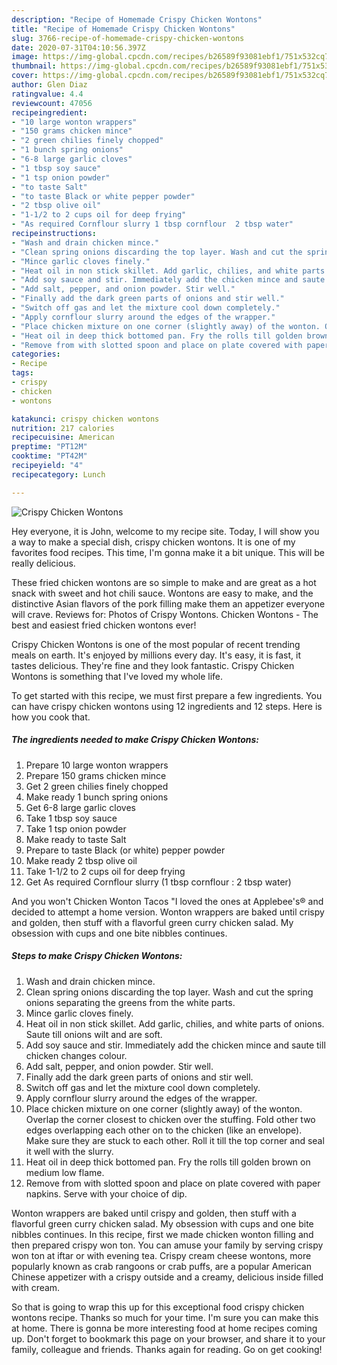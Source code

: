 ```yaml
---
description: "Recipe of Homemade Crispy Chicken Wontons"
title: "Recipe of Homemade Crispy Chicken Wontons"
slug: 3766-recipe-of-homemade-crispy-chicken-wontons
date: 2020-07-31T04:10:56.397Z
image: https://img-global.cpcdn.com/recipes/b26589f93081ebf1/751x532cq70/crispy-chicken-wontons-recipe-main-photo.jpg
thumbnail: https://img-global.cpcdn.com/recipes/b26589f93081ebf1/751x532cq70/crispy-chicken-wontons-recipe-main-photo.jpg
cover: https://img-global.cpcdn.com/recipes/b26589f93081ebf1/751x532cq70/crispy-chicken-wontons-recipe-main-photo.jpg
author: Glen Diaz
ratingvalue: 4.4
reviewcount: 47056
recipeingredient:
- "10 large wonton wrappers"
- "150 grams chicken mince"
- "2 green chilies finely chopped"
- "1 bunch spring onions"
- "6-8 large garlic cloves"
- "1 tbsp soy sauce"
- "1 tsp onion powder"
- "to taste Salt"
- "to taste Black or white pepper powder"
- "2 tbsp olive oil"
- "1-1/2 to 2 cups oil for deep frying"
- "As required Cornflour slurry 1 tbsp cornflour  2 tbsp water"
recipeinstructions:
- "Wash and drain chicken mince."
- "Clean spring onions discarding the top layer. Wash and cut the spring onions separating the greens from the white parts."
- "Mince garlic cloves finely."
- "Heat oil in non stick skillet. Add garlic, chilies, and white parts of onions. Saute till onions wilt and are soft."
- "Add soy sauce and stir. Immediately add the chicken mince and saute till chicken changes colour."
- "Add salt, pepper, and onion powder. Stir well."
- "Finally add the dark green parts of onions and stir well."
- "Switch off gas and let the mixture cool down completely."
- "Apply cornflour slurry around the edges of the wrapper."
- "Place chicken mixture on one corner (slightly away) of the wonton. Overlap the corner closest to chicken over the stuffing. Fold other two edges overlapping each other on to the chicken (like an envelope). Make sure they are stuck to each other. Roll it till the top corner and seal it well with the slurry."
- "Heat oil in deep thick bottomed pan. Fry the rolls till golden brown on medium low flame."
- "Remove from with slotted spoon and place on plate covered with paper napkins. Serve with your choice of dip."
categories:
- Recipe
tags:
- crispy
- chicken
- wontons

katakunci: crispy chicken wontons 
nutrition: 217 calories
recipecuisine: American
preptime: "PT12M"
cooktime: "PT42M"
recipeyield: "4"
recipecategory: Lunch

---
```



![Crispy Chicken Wontons](https://img-global.cpcdn.com/recipes/b26589f93081ebf1/751x532cq70/crispy-chicken-wontons-recipe-main-photo.jpg)

Hey everyone, it is John, welcome to my recipe site. Today, I will show you a way to make a special dish, crispy chicken wontons. It is one of my favorites food recipes. This time, I'm gonna make it a bit unique. This will be really delicious.

These fried chicken wontons are so simple to make and are great as a hot snack with sweet and hot chili sauce. Wontons are easy to make, and the distinctive Asian flavors of the pork filling make them an appetizer everyone will crave. Reviews for: Photos of Crispy Wontons. Chicken Wontons - The best and easiest fried chicken wontons ever!

Crispy Chicken Wontons is one of the most popular of recent trending meals on earth. It's enjoyed by millions every day. It's easy, it is fast, it tastes delicious. They're fine and they look fantastic. Crispy Chicken Wontons is something that I've loved my whole life.


To get started with this recipe, we must first prepare a few ingredients. You can have crispy chicken wontons using 12 ingredients and 12 steps. Here is how you cook that.

<!--inarticleads1-->

##### The ingredients needed to make Crispy Chicken Wontons:

1. Prepare 10 large wonton wrappers
1. Prepare 150 grams chicken mince
1. Get 2 green chilies finely chopped
1. Make ready 1 bunch spring onions
1. Get 6-8 large garlic cloves
1. Take 1 tbsp soy sauce
1. Take 1 tsp onion powder
1. Make ready to taste Salt
1. Prepare to taste Black (or white) pepper powder
1. Make ready 2 tbsp olive oil
1. Take 1-1/2 to 2 cups oil for deep frying
1. Get As required Cornflour slurry (1 tbsp cornflour : 2 tbsp water)


And you won&#39;t Chicken Wonton Tacos &#34;I loved the ones at Applebee&#39;s® and decided to attempt a home version. Wonton wrappers are baked until crispy and golden, then stuff with a flavorful green curry chicken salad. My obsession with cups and one bite nibbles continues. 

<!--inarticleads2-->

##### Steps to make Crispy Chicken Wontons:

1. Wash and drain chicken mince.
1. Clean spring onions discarding the top layer. Wash and cut the spring onions separating the greens from the white parts.
1. Mince garlic cloves finely.
1. Heat oil in non stick skillet. Add garlic, chilies, and white parts of onions. Saute till onions wilt and are soft.
1. Add soy sauce and stir. Immediately add the chicken mince and saute till chicken changes colour.
1. Add salt, pepper, and onion powder. Stir well.
1. Finally add the dark green parts of onions and stir well.
1. Switch off gas and let the mixture cool down completely.
1. Apply cornflour slurry around the edges of the wrapper.
1. Place chicken mixture on one corner (slightly away) of the wonton. Overlap the corner closest to chicken over the stuffing. Fold other two edges overlapping each other on to the chicken (like an envelope). Make sure they are stuck to each other. Roll it till the top corner and seal it well with the slurry.
1. Heat oil in deep thick bottomed pan. Fry the rolls till golden brown on medium low flame.
1. Remove from with slotted spoon and place on plate covered with paper napkins. Serve with your choice of dip.


Wonton wrappers are baked until crispy and golden, then stuff with a flavorful green curry chicken salad. My obsession with cups and one bite nibbles continues. In this recipe, first we made chicken wonton filling and then prepared crispy won ton. You can amuse your family by serving crispy won ton at iftar or with evening tea. Crispy cream cheese wontons, more popularly known as crab rangoons or crab puffs, are a popular American Chinese appetizer with a crispy outside and a creamy, delicious inside filled with cream. 

So that is going to wrap this up for this exceptional food crispy chicken wontons recipe. Thanks so much for your time. I'm sure you can make this at home. There is gonna be more interesting food at home recipes coming up. Don't forget to bookmark this page on your browser, and share it to your family, colleague and friends. Thanks again for reading. Go on get cooking!

